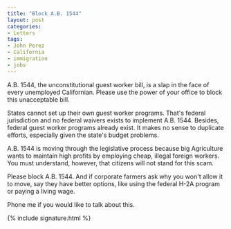 ```yaml
---
title: "Block A.B. 1544"
layout: post
categories:
- Letters
tags:
- John Perez
- California
- immigration
- jobs
---
```


A.B. 1544, the unconstitutional guest worker bill, is a slap in the face of every unemployed Californian. Please use the power of your office to block this unacceptable bill.

States cannot set up their own guest worker programs. That's federal jurisdiction and no federal waivers exists to implement A.B. 1544. Besides, federal guest worker programs already exist. It makes no sense to duplicate efforts, especially given the state's budget problems.

A.B. 1544 is moving through the legislative process because big Agriculture wants to maintain high profits by employing cheap, illegal foreign workers. You must understand, however, that citizens will not stand for this scam.

Please block A.B. 1544. And if corporate farmers ask why you won't allow it to move, say they have better options, like using the federal H-2A program or paying a living wage.

Phone me if you would like to talk about this.

{% include signature.html %}
